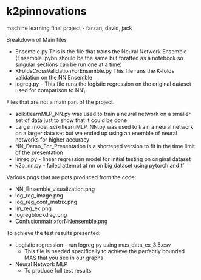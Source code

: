 # k2pinnovations
machine learning final project - farzan, david, jack

Breakdown of Main files
* Ensemble.py This is the file that trains the Neural Network Ensemble (Ensemble.ipybn should be the same but foratted as a notebook so singular sections can be run one at a time)
* KFoldsCrossValidationForEnsemble.py This file runs the K-folds validation on the NN Ensemble
* logreg.py - This file runs the logistic regression on the original dataset used for comparison to NN\


Files that are not a main part of the project.
* scikitlearnMLP_NN.py was used to train a neural network on a smaller set of data just to show that it could be done
* Large_model_scikitlearnMLP_NN.py was used to train a neural network on a larger data set but we ended up using an enemble of neural networks for higher accuracy
* NN_Demo_For_Presentation is a shortened version to fit in the time limit of the presentation
* linreg.py - linear regression model for initial testing on original dataset
* k2p_nn.py - failed attempt at nn on big dataset using pytorch and tf

Various pngs that are pots produced from the code:
* NN_Ensemble_visualization.png
* log_reg_image.png
* log_reg_conf_matrix.png
* lin_reg_ex.png
* logregblockdiag.png
* ConfusionmatrixforNNensemble.png


To achieve the test results presented:
* Logistic regression - run logreg.py using mas_data_ex_3.5.csv
  * This file is needed specifically to achieve the perfectly bounded MAS that you see in our graphs
* Neural Network MLP
  * To produce full test results
